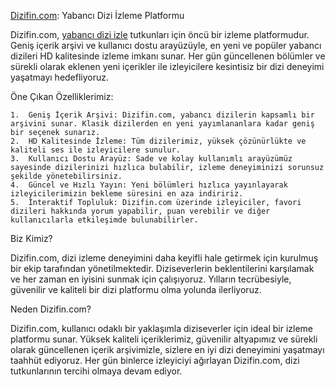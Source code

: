 [Dizifin.com](https://dizifin.com "dizifin"): Yabancı Dizi İzleme Platformu


Dizifin.com, [yabancı dizi izle](https://dizifin.com "dizifin") tutkunları için öncü bir izleme platformudur. Geniş içerik arşivi ve kullanıcı dostu arayüzüyle, en yeni ve popüler yabancı dizileri HD kalitesinde izleme imkanı sunar. Her gün güncellenen bölümler ve sürekli olarak eklenen yeni içerikler ile izleyicilere kesintisiz bir dizi deneyimi yaşatmayı hedefliyoruz.

Öne Çıkan Özelliklerimiz:

	1.	Geniş İçerik Arşivi: Dizifin.com, yabancı dizilerin kapsamlı bir arşivini sunar. Klasik dizilerden en yeni yayımlananlara kadar geniş bir seçenek sunarız.
	2.	HD Kalitesinde İzleme: Tüm dizilerimiz, yüksek çözünürlükte ve kaliteli ses ile izleyicilere sunulur.
	3.	Kullanıcı Dostu Arayüz: Sade ve kolay kullanımlı arayüzümüz sayesinde dizilerinizi hızlıca bulabilir, izleme deneyiminizi sorunsuz şekilde yönetebilirsiniz.
	4.	Güncel ve Hızlı Yayın: Yeni bölümleri hızlıca yayınlayarak izleyicilerimizin bekleme süresini en aza indiririz.
	5.	İnteraktif Topluluk: Dizifin.com üzerinde izleyiciler, favori dizileri hakkında yorum yapabilir, puan verebilir ve diğer kullanıcılarla etkileşimde bulunabilirler.

Biz Kimiz?

Dizifin.com, dizi izleme deneyimini daha keyifli hale getirmek için kurulmuş bir ekip tarafından yönetilmektedir. Diziseverlerin beklentilerini karşılamak ve her zaman en iyisini sunmak için çalışıyoruz. Yılların tecrübesiyle, güvenilir ve kaliteli bir dizi platformu olma yolunda ilerliyoruz.

Neden Dizifin.com?

Dizifin.com, kullanıcı odaklı bir yaklaşımla diziseverler için ideal bir izleme platformu sunar. Yüksek kaliteli içeriklerimiz, güvenilir altyapımız ve sürekli olarak güncellenen içerik arşivimizle, sizlere en iyi dizi deneyimini yaşatmayı taahhüt ediyoruz. Her gün binlerce izleyiciyi ağırlayan Dizifin.com, dizi tutkunlarının tercihi olmaya devam ediyor.
